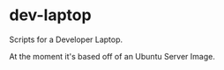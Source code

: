# dev-laptop

Scripts for a Developer Laptop. 

At the moment it's based off of an Ubuntu Server Image. 

